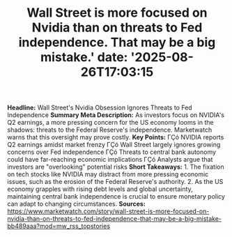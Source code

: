 ﻿---
title: "Wall Street is more focused on Nvidia than on threats to Fed independence. That may be a big mistake.'
date: '2025-08-26T17:03:15"
category: "Markets"
summary: ""
slug: "wall street is more focused on nvidia than on threats to fed"
source_urls:
  - "https://www.marketwatch.com/story/wall-street-is-more-focused-on-nvidia-than-on-threats-to-fed-independence-that-may-be-a-big-mistake-bb489aaa?mod=mw_rss_topstories"
seo:
  title: "Wall Street is more focused on Nvidia than on threats to Fed independence. That may be a big mistake. | Hash n Hedge'
  description: '"
  keywords: ["news", "markets", "brief"]
---
**Headline:** Wall Street's Nvidia Obsession Ignores Threats to Fed Independence  **Summary Meta Description:** As investors focus on NVIDIA's Q2 earnings, a more pressing concern for the US economy looms in the shadows: threats to the Federal Reserve's independence. Marketwatch warns that this oversight may prove costly.  **Key Points:**  ΓÇó NVIDIA reports Q2 earnings amidst market frenzy ΓÇó Wall Street largely ignores growing concerns over Fed independence ΓÇó Threats to central bank autonomy could have far-reaching economic implications ΓÇó Analysts argue that investors are "overlooking" potential risks  **Short Takeaways:**  1. The fixation on tech stocks like NVIDIA may distract from more pressing economic issues, such as the erosion of the Federal Reserve's authority. 2. As the US economy grapples with rising debt levels and global uncertainty, maintaining central bank independence is crucial to ensure monetary policy can adapt to changing circumstances.  **Sources:**  https://www.marketwatch.com/story/wall-street-is-more-focused-on-nvidia-than-on-threats-to-fed-independence-that-may-be-a-big-mistake-bb489aaa?mod=mw_rss_topstories 
